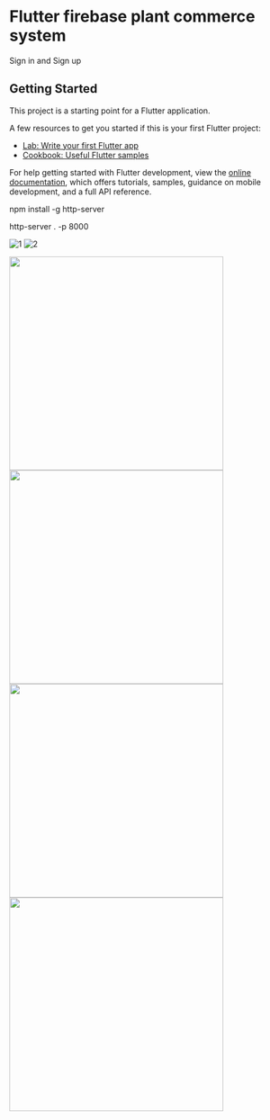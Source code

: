 # Flutter firebase plant commerce system

Sign in and Sign up

## Getting Started

This project is a starting point for a Flutter application.

A few resources to get you started if this is your first Flutter project:

- [Lab: Write your first Flutter app](https://docs.flutter.dev/get-started/codelab)
- [Cookbook: Useful Flutter samples](https://docs.flutter.dev/cookbook)

For help getting started with Flutter development, view the
[online documentation](https://docs.flutter.dev/), which offers tutorials,
samples, guidance on mobile development, and a full API reference.


npm install -g http-server

http-server . -p 8000

![1](https://user-images.githubusercontent.com/59581456/180210503-ed495864-9e68-4040-97ac-96c7ffcc2533.jpg)     ![2](https://user-images.githubusercontent.com/59581456/180210519-5e922f79-9561-4d08-ad5d-1aef692a173f.jpg)

<p float="left">
  <img src="https://user-images.githubusercontent.com/59581456/188727858-27ddb904-f5df-4e1a-b8cb-5f847c4970d4.png" width="380" />
  <img src="https://user-images.githubusercontent.com/59581456/188727956-6afbea93-45b0-4f73-8625-37d00788586b.png" width="380" /> 
  <img src="https://user-images.githubusercontent.com/59581456/188727966-b998852d-215f-4298-8eb8-b85850936e45.png" width="380" />
   <img src="https://user-images.githubusercontent.com/59581456/188727986-4e17e780-962e-4e10-859b-143858340369.png" width="380" />
</p>



